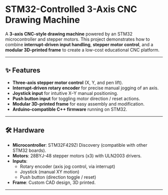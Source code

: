 # STM32-Controlled 3-Axis CNC Drawing Machine  

A **3-axis CNC-style drawing machine** powered by an STM32 microcontroller and stepper motors. This project demonstrates how to combine **interrupt-driven input handling**, **stepper motor control**, and a **modular 3D-printed frame** to create a low-cost educational CNC platform.  

---

## ✨ Features  
- **Three-axis stepper motor control** (X, Y, and pen lift).  
- **Interrupt-driven rotary encoder** for precise manual jogging of an axis.  
- **Joystick input** for intuitive X–Y manual positioning.  
- **Push button input** for toggling motor direction / reset actions.  
- **Modular 3D-printed frame** for easy assembly and modification.  
- **Arduino-compatible C++ firmware** running on STM32.  

---

## 🛠️ Hardware  
- **Microcontroller**: STM32F429ZI Discovery (compatible with other STM32 boards).  
- **Motors**: 28BYJ-48 stepper motors (x3) with ULN2003 drivers.  
- **Inputs**:  
  - Rotary encoder (axis jog control, via interrupt)  
  - Joystick (manual XY motion)  
  - Push button (direction toggle / reset)  
- **Frame**: Custom CAD design, 3D printed.  

---
